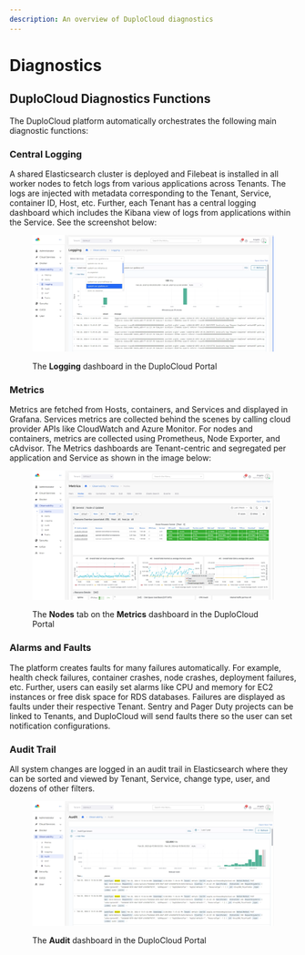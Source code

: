 ```yaml
---
description: An overview of DuploCloud diagnostics
---
```


# Diagnostics

## DuploCloud Diagnostics Functions

The DuploCloud platform automatically orchestrates the following main diagnostic functions:

### **Central Logging**

A shared Elasticsearch cluster is deployed and Filebeat is installed in all worker nodes to fetch logs from various applications across Tenants. The logs are injected with metadata corresponding to the Tenant, Service, container ID, Host, etc. Further, each Tenant has a central logging dashboard which includes the Kibana view of logs from applications within the Service. See the screenshot below:

<figure><img src="../../../.gitbook/assets/screenshot-nimbusweb.me-2024.02.20-15_52_27.png" alt=""><figcaption><p>The <strong>Logging</strong> dashboard in the DuploCloud Portal</p></figcaption></figure>

### **Metrics**

Metrics are fetched from Hosts, containers, and Services and displayed in Grafana. Services metrics are collected behind the scenes by calling cloud provider APIs like CloudWatch and Azure Monitor. For nodes and containers, metrics are collected using Prometheus, Node Exporter, and cAdvisor. The Metrics dashboards are Tenant-centric and segregated per application and Service as shown in the image below:

<figure><img src="../../../.gitbook/assets/screenshot-nimbusweb.me-2024.02.20-15_54_52.png" alt=""><figcaption><p>The <strong>Nodes</strong> tab on the <strong>Metrics</strong> dashboard in the DuploCloud Portal</p></figcaption></figure>

### **Alarms and Faults**

The platform creates faults for many failures automatically. For example, health check failures, container crashes, node crashes, deployment failures, etc. Further, users can easily set alarms like CPU and memory for EC2 instances or free disk space for RDS databases. Failures are displayed as faults under their respective Tenant. Sentry and Pager Duty projects can be linked to Tenants, and DuploCloud will send faults there so the user can set notification configurations.

### **Audit Trail**

All system changes are logged in an audit trail in Elasticsearch where they can be sorted and viewed by Tenant, Service, change type, user, and dozens of other filters.

<figure><img src="../../../.gitbook/assets/screenshot-nimbusweb.me-2024.02.20-15_56_17.png" alt=""><figcaption><p>The <strong>Audit</strong> dashboard in the DuploCloud Portal</p></figcaption></figure>

